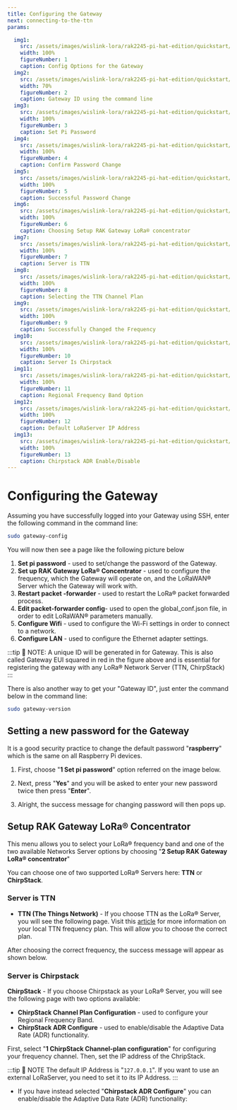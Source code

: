 ```yaml
---
title: Configuring the Gateway
next: connecting-to-the-ttn
params:

  img1:
    src: /assets/images/wislink-lora/rak2245-pi-hat-edition/quickstart/6.configure the gateway/gateway_id.png 
    width: 100%
    figureNumber: 1
    caption: Config Options for the Gateway
  img2:
    src: /assets/images/wislink-lora/rak2245-pi-hat-edition/quickstart/6.configure the gateway/gateway_id_cmd.png
    width: 70%
    figureNumber: 2
    caption: Gateway ID using the command line
  img3:
    src: /assets/images/wislink-lora/rak2245-pi-hat-edition/quickstart/6.configure the gateway/set_pi_pwd.png
    width: 100%
    figureNumber: 3
    caption: Set Pi Password
  img4:
    src: /assets/images/wislink-lora/rak2245-pi-hat-edition/quickstart/6.configure the gateway/confirm_pwd.png
    width: 100%
    figureNumber: 4
    caption: Confirm Password Change
  img5:
    src: /assets/images/wislink-lora/rak2245-pi-hat-edition/quickstart/6.configure the gateway/success_pwd_change.png
    width: 100%
    figureNumber: 5
    caption: Successful Password Change
  img6:
    src: /assets/images/wislink-lora/rak2245-pi-hat-edition/quickstart/6.configure the gateway/setup_rak_gateway.jpg
    width: 100%
    figureNumber: 6
    caption: Choosing Setup RAK Gateway LoRa® concentrator
  img7:
    src: /assets/images/wislink-lora/rak2245-pi-hat-edition/quickstart/6.configure the gateway/server_ttn.png
    width: 100%
    figureNumber: 7
    caption: Server is TTN
  img8:
    src: /assets/images/wislink-lora/rak2245-pi-hat-edition/quickstart/6.configure the gateway/ttn_channel_plan.jpg
    width: 100%
    figureNumber: 8
    caption: Selecting the TTN Channel Plan
  img9:
    src: /assets/images/wislink-lora/rak2245-pi-hat-edition/quickstart/6.configure the gateway/success_freq_change.png
    width: 100%
    figureNumber: 9
    caption: Successfully Changed the Frequency
  img10:
    src: /assets/images/wislink-lora/rak2245-pi-hat-edition/quickstart/6.configure the gateway/chirpstack.png
    width: 100%
    figureNumber: 10
    caption: Server Is Chirpstack
  img11:
    src: /assets/images/wislink-lora/rak2245-pi-hat-edition/quickstart/6.configure the gateway/chirpstack_channel.png
    width: 100%
    figureNumber: 11
    caption: Regional Frequency Band Option
  img12:
    src: /assets/images/wislink-lora/rak2245-pi-hat-edition/quickstart/6.configure the gateway/loraserver_ip.png
    width: 100%
    figureNumber: 12
    caption: Default LoRaServer IP Address
  img13:
    src: /assets/images/wislink-lora/rak2245-pi-hat-edition/quickstart/6.configure the gateway/adr_settings.png
    width: 100%
    figureNumber: 13
    caption: Chirpstack ADR Enable/Disable
---
```

# Configuring the Gateway

Assuming you have successfully logged into your Gateway using SSH, enter the following command in the command line:

```sh
sudo gateway-config
```

You will now then see a page like the following picture below

<rk-img :params="$page.frontmatter.params.img1" />

1. **Set pi password** - used to set/change the password of the Gateway.
2. **Set up RAK Gateway LoRa® Concentrator** - used to configure the frequency, which the Gateway will operate on, and the LoRaWAN® Server which the Gateway will work with.
3. **Restart packet -forwarder** - used to restart the LoRa® packet forwarded process.
4. **Edit packet-forwarder config**- used to open the global_conf.json file, in order to edit LoRaWAN® parameters manually.
5. **Configure Wifi** - used to configure the Wi-Fi settings in order to connect to a network.
6. **Configure LAN** - used to configure the Ethernet adapter settings.

:::tip 📝 NOTE:
 A unique ID will be generated in for Gateway. This is also called Gateway EUI squared in red in the figure above and is essential for registering the gateway with any LoRa® Network Server (TTN, ChirpStack)
:::

There is also another way to get your "Gateway ID", just enter the command below in the command line:

```sh
sudo gateway-version
```
<rk-img :params="$page.frontmatter.params.img2" />

## Setting a new password for the Gateway
It is a good security practice to change the default password "**raspberry**" which is the same on all Raspberry Pi devices.

1. First, choose "**1 Set pi password**" option referred on the image below.

<rk-img :params="$page.frontmatter.params.img3" />

2. Next, press "**Yes**" and you will be asked to enter your new password twice then press "**Enter**".

<rk-img :params="$page.frontmatter.params.img4" />

3. Alright, the success message for changing password will then pops up.

<rk-img :params="$page.frontmatter.params.img5" />

## Setup RAK Gateway LoRa® Concentrator

This menu allows you to select your LoRa® frequency band and one of the two available Networks Server options by choosing "**2 Setup RAK Gateway LoRa® concentrator**"

<rk-img :params="$page.frontmatter.params.img6" />

You can choose one of two supported LoRa® Servers here: **TTN** or **ChirpStack**.

### Server is TTN

<rk-img :params="$page.frontmatter.params.img7" />

* **TTN (The Things Network)** - If you choose TTN as the LoRa® Server, you will see the following page. Visit this [article](https://www.thethingsnetwork.org/docs/lorawan/frequencies-by-country.html) for more information on your local TTN frequency plan. This will allow you to choose the correct plan.

<rk-img :params="$page.frontmatter.params.img8" />

After choosing the correct frequency, the success message will appear as shown below.

<rk-img :params="$page.frontmatter.params.img9" />

### Server is Chirpstack

<rk-img :params="$page.frontmatter.params.img10" />

**ChirpStack** - If you choose Chirpstack as your LoRa® Server, you will see the following page with two options available:

* **ChirpStack Channel Plan Configuration** - used to configure your Regional Frequency Band.
* **ChirpStack ADR Configure** - used to enable/disable the Adaptive Data Rate (ADR) functionality.

First, select "**1 ChirpStack Channel-plan configuration**" for configuring your frequency channel. Then, set the IP address of the ChripStack.

<rk-img :params="$page.frontmatter.params.img11" />

<rk-img :params="$page.frontmatter.params.img12" />

:::tip 📝 NOTE
 The default IP Address is "`127.0.0.1`". If you want to use an external LoRaServer, you need to set it to its IP Address.
:::

* If you have instead selected "**Chirpstack ADR Configure**" you can enable/disable the Adaptive Data Rate (ADR) functionality:

<rk-img :params="$page.frontmatter.params.img13" />